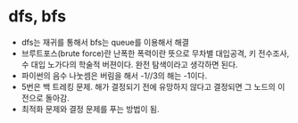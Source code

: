 # dfs, bfs

- dfs는 재귀를 통해서 bfs는 queue를 이용해서 해결
- 브루트포스(brute force)란 난폭한 폭력이란 뜻으로 무차별 대입공격, 키 전수조사, 수 대입 노가다의 학술적 버젼이다. 완전 탐색이라고 생각하면 된다.
- 파이썬의 음수 나눗셈은 버림을 해서 -1//3의 해는 -1이다.
- 5번은 백 트레킹 문제. 해가 결정되기 전에 유망하지 않다고 결정되면 그 노드의 이전으로 돌아감.
- 최적화 문제와 결정 문제를 푸는 방법이 됨.